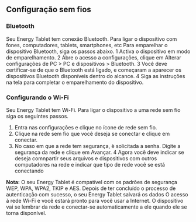 ## Configuração sem fios

### Bluetooth 

Seu Energy Tablet tem conexão Bluetooth. Para ligar o dispositivo com fones, computadores, tablets, smartphones, etc Para emparelhar o dispositivo Bluetooth, siga os passos abaixo.
1 Activa o dispositivo em modo de emparelhamento. 
2 Abre o acesso a configurações, clique em Alterar configurações de PC > PC e dispositivos > Bluetooth. 
3 Você deve certificar-se de que o Bluetooth está ligado, e começaram a aparecer os dispositivos Bluetooth disponíveis dentro do alcance. 
4 Siga as instruções na tela para completar o emparelhamento do dispositivo. 


### Configurando o Wi-Fi 

Seu Energy Tablet tem Wi-Fi. Para ligar o dispositivo a uma rede sem fio siga os seguintes passos. 

1. Entra nas configurações e clique no ícone de rede sem fio. 
2. Clique na rede sem fio que você deseja se conectar e clique em conectar. 
3. No caso em que a rede tem segurança, è solicitada a senha. Digite a segurança da rede e clique em Avançar. 
4 Agora você deve indicar se deseja comnpartir seus arquivos e dispositivos com outros computadores na rede e indicar que tipo de rede você se está conectando 

**Nota:** O seu Energy Tablet é compatível com os padrões de segurança WEP, WPA, WPA2, TKIP e AES. Depois de ter concluído o processo de autenticação com sucesso, o seu Energy Tablet salvará os dados 
O acesso à rede Wi-Fi e você estará pronto para você usar a Internet. O dispositivo vai se lembrar da rede e conectar-se automaticamente a ele quando ele se torna disponível. 
